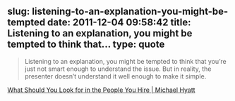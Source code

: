 slug: listening-to-an-explanation-you-might-be-tempted
date: 2011-12-04 09:58:42
title: Listening to an explanation, you might be tempted to think that...
type: quote
---

> Listening to an explanation, you might be tempted to think that you’re just not smart enough to understand the issue. But in reality, the presenter doesn’t understand it well enough to make it simple.

[What Should You Look for in the People You Hire | Michael Hyatt](http://michaelhyatt.com/what-should-you-look-for-in-the-people-you-hire.html)
